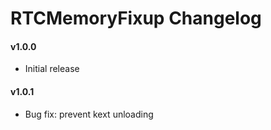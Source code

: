 RTCMemoryFixup Changelog
============================
#### v1.0.0
- Initial release

#### v1.0.1
- Bug fix: prevent kext unloading 
